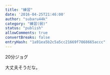 ```yaml
---
title: "練習"
date: '2016-04-25T21:46:00'
author: "subaru44k"
category: "練習(弱)"
status: "publish"
allowComments: true
convertBreaks: false
entryHash: "1a91ea5b2c5a5cc21669f7868665accc"
---
```

20分ジョグ

大丈夫そうだな。
